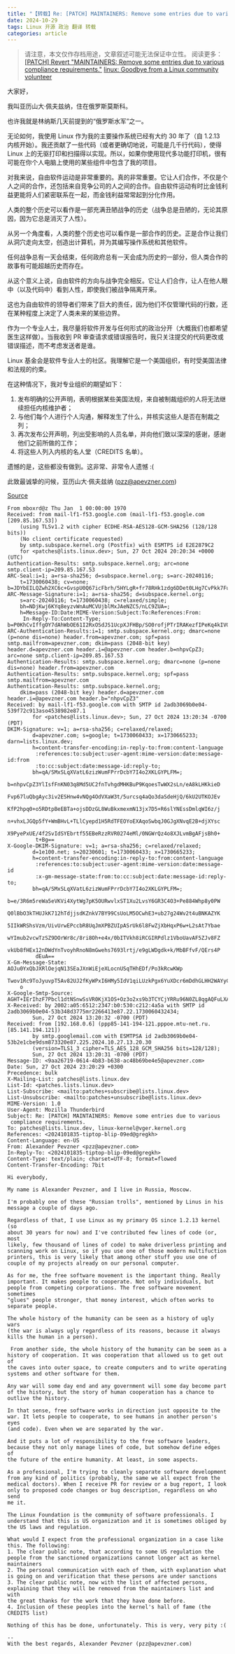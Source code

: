 ```yaml
---
title: "【转载】Re: [PATCH] MAINTAINERS: Remove some entries due to various compliance requirements."
date: 2024-10-29
tags: Linux 开源 政治 翻译 转载
categories: article
---
```


> 请注意，本文仅作存档用途，文章叙述可能无法保证中立性。
> 阅读更多：[\[PATCH\] Revert "MAINTAINERS: Remove some entries due to various compliance requirements."](https://lore.kernel.org/all/20241023080935.2945-2-kexybiscuit@aosc.io/) [linux: Goodbye from a Linux community volunteer](https://lore.kernel.org/netdev/2m53bmuzemamzc4jzk2bj7tli22ruaaqqe34a2shtdtqrd52hp@alifh66en3rj/)

大家好，

我叫亚历山大·佩夫兹纳，住在俄罗斯莫斯科。

也许我就是林纳斯几天前提到的“俄罗斯水军”之一。

无论如何，我使用 Linux 作为我的主要操作系统已经有大约 30 年了（自 1.2.13 内核开始）。我还贡献了一些代码（或者更确切地说，可能是几千行代码），使得 Linux 上的无驱打印和扫描得以实现。所以，如果你使用现代多功能打印机，很有可能在你个人电脑上使用的某些组件中包含了我的项目。

对我来说，自由软件运动是非常重要的。真的非常重要。它让人们合作，不仅是个人之间的合作，还包括来自竞争公司的人之间的合作。自由软件运动有时比金钱利益更能将人们紧密联系在一起，而金钱利益常常起到分化作用。

人类的整个历史可以看作是一部充满丑陋战争的历史（战争总是丑陋的，无论其原因，因为它总是消灭了人性）。

从另一个角度看，人类的整个历史也可以看作是一部合作的历史。正是合作让我们从洞穴走向太空，创造出计算机，并为其编写操作系统和其他软件。

任何战争总有一天会结束，任何政府总有一天会成为历史的一部分，但人类合作的故事有可能超越历史而存在。

从这个意义上说，自由软件的方向与战争完全相反。它让人们合作，让人在他人眼中（以及代码中）看到人性，即使我们被战争隔离开来。

这也为自由软件的领导者们带来了巨大的责任，因为他们不仅管理代码的行数，还在某种程度上决定了人类未来的某些边界。

作为一个专业人士，我尽量将软件开发与任何形式的政治分开（大概我们也都希望医生这样做）。当我收到 PR 审查请求或错误报告时，我只关注提交的代码更改或错误描述，而不考虑发送者是谁。

Linux 基金会是软件专业人士的社区。我理解它是一个美国组织，有时受美国法律和法规的约束。

在这种情况下，我对专业组织的期望如下：

1. 发布明确的公开声明，表明根据某些美国法规，来自被制裁组织的人将无法继续担任内核维护者；
2. 与他们每个人进行个人沟通，解释发生了什么，并核实这些人是否在制裁之列；
3. 再次发布公开声明，列出受影响的人员名单，并向他们致以深深的感谢，感谢他们之前所做的工作；
4. 将这些人列入内核的名人堂（CREDITS 名单）。

遗憾的是，这些都没有做到。这非常、非常令人遗憾 :(

此致最诚挚的问候，亚历山大·佩夫兹纳 (pzz@apevzner.com)

[Source](https://lore.kernel.org/all/9aa26719-0614-4b83-b638-ac48b69be4e5@apevzner.com/)

```text
From mboxrd@z Thu Jan  1 00:00:00 1970
Received: from mail-lf1-f53.google.com (mail-lf1-f53.google.com [209.85.167.53])
	(using TLSv1.2 with cipher ECDHE-RSA-AES128-GCM-SHA256 (128/128 bits))
	(No client certificate requested)
	by smtp.subspace.kernel.org (Postfix) with ESMTPS id E2E2879C2
	for <patches@lists.linux.dev>; Sun, 27 Oct 2024 20:20:34 +0000 (UTC)
Authentication-Results: smtp.subspace.kernel.org; arc=none smtp.client-ip=209.85.167.53
ARC-Seal:i=1; a=rsa-sha256; d=subspace.kernel.org; s=arc-20240116;
	t=1730060438; cv=none; b=JDYbEILQZwh2XC6c+GvspU0Q67icFbrh/5HYLgR+fr78RHk1zdg6DDet0LHg7CvPkk7Fu8Hc4JGXuTWK14R9q64wM3I/xZ9hetXmhgRdjXBtlEgedeGx9inbPZ/C0Ffr1ueoRjDUzWC89Yv4tcmCc1enqExzwFnaz48xtAmmuVw=
ARC-Message-Signature:i=1; a=rsa-sha256; d=subspace.kernel.org;
	s=arc-20240116; t=1730060438; c=relaxed/simple;
	bh=NDjKwj6KYq8eyzvWnAuMCVUjblMxJAeNZC5/nLC9ZUA=;
	h=Message-ID:Date:MIME-Version:Subject:To:References:From:
	 In-Reply-To:Content-Type; b=P0KhCvIffgOY7dAhWbOE61I2RxOSdJS1UcpXJFHBp/SO0rofjPTrIRAKezfIPeKq4kIVG73G01BG09RsI3MybymkM6wptMD5lFhBwTfmA5AiPyV0h9/zbPlFVphQa9Vi/l+UdzkNI8gt1Na1dYGm3lN9zetpJIxtgK8vC77yTBo=
ARC-Authentication-Results:i=1; smtp.subspace.kernel.org; dmarc=none (p=none dis=none) header.from=apevzner.com; spf=pass smtp.mailfrom=apevzner.com; dkim=pass (2048-bit key) header.d=apevzner.com header.i=@apevzner.com header.b=nhpvCpZ3; arc=none smtp.client-ip=209.85.167.53
Authentication-Results: smtp.subspace.kernel.org; dmarc=none (p=none dis=none) header.from=apevzner.com
Authentication-Results: smtp.subspace.kernel.org; spf=pass smtp.mailfrom=apevzner.com
Authentication-Results: smtp.subspace.kernel.org;
	dkim=pass (2048-bit key) header.d=apevzner.com header.i=@apevzner.com header.b="nhpvCpZ3"
Received: by mail-lf1-f53.google.com with SMTP id 2adb3069b0e04-539f72c913aso4538982e87.1
        for <patches@lists.linux.dev>; Sun, 27 Oct 2024 13:20:34 -0700 (PDT)
DKIM-Signature: v=1; a=rsa-sha256; c=relaxed/relaxed;
        d=apevzner.com; s=google; t=1730060433; x=1730665233; darn=lists.linux.dev;
        h=content-transfer-encoding:in-reply-to:from:content-language
         :references:to:subject:user-agent:mime-version:date:message-id:from
         :to:cc:subject:date:message-id:reply-to;
        bh=qA/SMxSLqXVatL6zizWumFPrrDcbY7I4o2XKLGYPLFM=;
        b=nhpvCpZ3YlIsfFnKN03q8Md5UC2fnTvhgdMHKBuP9KqoesTwWX2sLn/eA8kLHKkieD
         Fvp67luQbgAyc3iv2ESHnw4vNQg4OdVXaW3t/5urcsq4aQo3daSdeHjQ/6kU2UTKOJEv
         KfP2hpq0+o5RDtpBeEBTa+ojsDDzGL8WuBkxmexmN13jx7D5+R6slYNEssDmlqWI6z/j
         n+vhxLJGQp5fY+WmBHvL+TLlCyepd1H5RdTFEOYoEXAqoSwbqJ0GJgXNvqE2B+djXYsc
         X9PyePxUE/4f2SvIdSYEbrtf55EBeRzzRVR0274eMl/0NGWrQz4o8XJLvmBgAFjsBh0+
         t+Bg==
X-Google-DKIM-Signature: v=1; a=rsa-sha256; c=relaxed/relaxed;
        d=1e100.net; s=20230601; t=1730060433; x=1730665233;
        h=content-transfer-encoding:in-reply-to:from:content-language
         :references:to:subject:user-agent:mime-version:date:message-id
         :x-gm-message-state:from:to:cc:subject:date:message-id:reply-to;
        bh=qA/SMxSLqXVatL6zizWumFPrrDcbY7I4o2XKLGYPLFM=;
        b=e/3R6m5reWa5eVKVi4XytWg7pK5OURwvlxST1Xu2LvsY6GR3C4O3+Pe884Whp8y0PW
         Q0lBbO3kTHUJkK712hTdjjsdKZnkV7BY99CsUoLM5OCwhE3+ub27g24Wv2t4uBNKAZYK
         5IIkWRShsVzm/UivUrwEPccbR8UqJmXPBZUIpASrUk6l8FwZjXbHqxP6w+L2sAt7Ybae
         wYImub2vcwTzSZ9DOrWr8c/8ri8Oh+e4x/0bITVkh8iRCGIRPdlz1VboUavAF5ZJv8FZ
         vkUb8fHEx12nDWdYnTvoyhRnoN8mGwehs7693lrtj/e9gLWDgdk+k/MbBFfvF/QErs4P
         dEuA==
X-Gm-Message-State: AOJu0YxQbJXRlOejqN13SEaJXnWiEjeXLocnUSqTHhEDf/Po3kRcwKWp
	Twov1Rc9ToJyuvpT5Av82UJ2fKyWPxI6HMy5IdV1qiLUzkPgx6YuXDcr6mDdhGLHH2WAYyCv/MH
	o
X-Google-Smtp-Source: AGHT+IErIhzF7Pbcl1dtNSnwSsVR0KjX1OS+Oz3o2xs9b3TCYCjYRRu96N0ZL8qgAQFuLXA9VCLPvw==
X-Received: by 2002:a05:6512:2347:b0:530:c212:4a5a with SMTP id 2adb3069b0e04-53b348d3775mr2266413e87.22.1730060432434;
        Sun, 27 Oct 2024 13:20:32 -0700 (PDT)
Received: from [192.168.0.6] (ppp85-141-194-121.pppoe.mtu-net.ru. [85.141.194.121])
        by smtp.googlemail.com with ESMTPSA id 2adb3069b0e04-53b2e1cbe9dsm873320e87.225.2024.10.27.13.20.30
        (version=TLS1_3 cipher=TLS_AES_128_GCM_SHA256 bits=128/128);
        Sun, 27 Oct 2024 13:20:31 -0700 (PDT)
Message-ID: <9aa26719-0614-4b83-b638-ac48b69be4e5@apevzner.com>
Date: Sun, 27 Oct 2024 23:20:29 +0300
Precedence: bulk
X-Mailing-List: patches@lists.linux.dev
List-Id: <patches.lists.linux.dev>
List-Subscribe: <mailto:patches+subscribe@lists.linux.dev>
List-Unsubscribe: <mailto:patches+unsubscribe@lists.linux.dev>
MIME-Version: 1.0
User-Agent: Mozilla Thunderbird
Subject: Re: [PATCH] MAINTAINERS: Remove some entries due to various
 compliance requirements.
To: patches@lists.linux.dev, linux-kernel@vger.kernel.org
References: <2024101835-tiptop-blip-09ed@gregkh>
Content-Language: en-US
From: Alexander Pevzner <pzz@apevzner.com>
In-Reply-To: <2024101835-tiptop-blip-09ed@gregkh>
Content-Type: text/plain; charset=UTF-8; format=flowed
Content-Transfer-Encoding: 7bit

Hi everybody,

My name is Alexander Pevzner, and I live in Russia, Moscow.

I'm probably one of these "Russian trolls", mentioned by Linus in his
message a couple of days ago.

Regardless of that, I use Linux as my primary OS since 1.2.13 kernel (so
about 30 years for now) and I've contributed few lines of code (or, most
likely, few thousand of lines of code) to make driverless printing and
scanning work on Linux, so if you use one of those modern multifuction
printers, this is very likely that among other stuff you use one of
couple of my projects already on our personal computer.

As for me, the free software movement is the important thing. Really
important. It makes people to cooperate. Not only individuals, but
people from competing corporations. The free software movement sometimes
"glues" people stronger, that money interest, which often works to
separate people.

The whole history of the humanity can be seen as a history of ugly wars
(the war is always ugly regardless of its reasons, because it always
kills the human in a person).

 From another side, the whole history of the humanity can be seem as a
history of cooperation. It was cooperation that allowed us to get out of
the caves into outer space, to create computers and to write operating
systems and other software for them.

Any war will some day end and any government will some day become part
of the history, but the story of human cooperation has a chance to
outlive the history.

In that sense, free software works in direction just opposite to the
war. It lets people to cooperate, to see humans in another person's eyes
(and code). Even when we are separated by the war.

And it puts a lot of responsibility to the free software leaders,
because they not only manage lines of code, but somehow define edges of
the future of the entire humanity. At least, in some aspects.

As a professional, I'm trying to cleanly separate software development
from any kind of politics (probably, the same we all expect from the
medical doctors). When I receive PR for review or a bug report, I look
only to proposed code changes or bug description, regardless on who send
me it.

The Linux Foundation is the community of software professionals. I
understand that this is US organization and it is sometimes obliged by
the US laws and regulation.

What would I expect from the professional organization in a case like
this. The following:
1. The clear public note, that according to some US regulation the
people from the sanctioned organizations cannot longer act as kernel
maintainers
2. The personal communication with each of them, with explanation what
is going on and verification that these persons are under sanctions
3. The clear public note, now with the list of affected persons,
explaining that they will be removed from the maintainers list and with
the great thanks for the work that they have done before.
4. Inclusion of these peoples into the kernel's hall of fame (the
CREDITS list)

Nothing of this has be done, unfortunately. This is very, very pity :(

--
With the best regards, Alexander Pevzner (pzz@apevzner.com)
```
